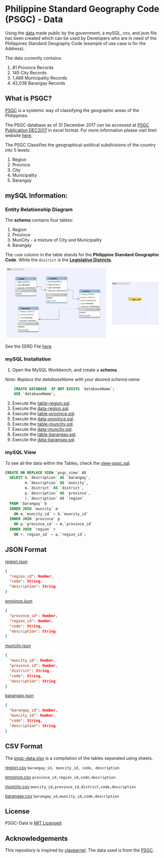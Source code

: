# Philippine Standard Geography Code (PSGC) - Data

Using the [data](http://www.nap.psa.gov.ph/csd/psgc1.asp) made public by the government, a mySQL, csv, and json file has been created which can be used by Developers who are in need of the Philippines Standard Geography Code (example of use case is for the Address).

The data currently contains:

1.  81 Province Records
2.  145 City Records
3.  1,489 Municipality Records
4.  42,036 Barangay Records

## What is PSGC?

[PSGC](http://www.nap.psa.gov.ph/csd/psgc1.asp) is a systemic way of classifying the geographic areas of the Philippines.

The PSGC database as of 31 December 2017 can be accessed at [PSGC Publication DEC2017](resources/PSGC-Publication-DEC2017.xlsx) in excel format. For more information please visit their website [here](http://nap.psa.gov.ph/activestats/psgc/).

The PSGC Classifies the geographical-political subdivisions of the country into 5 levels:

1.  Region
2.  Province
3.  City
4.  Municipality
5.  Barangay

## mySQL Information:

### Entity Relationship Diagram

The **schema** contains four tables:

1.  Region
2.  Province
3.  MunCity - a mixture of City and Municipality
4.  Barangay

The `code` column in the table stands for the **Philippine Standard Geographic Code**. While the `district` is the **[Legislative Districts](https://en.wikipedia.org/wiki/House_of_Representatives_of_the_Philippines#District_representation)**.

![EERD](resources/eerd.png)

See the EERD File [here](resources/eerd.mwb).

### mySQL Installation

1.  Open the MySQL Workbench, and create a **schema**.

_Note: Replace the databaseName with your desired schema name_

```sql
    CREATE DATABASE  IF NOT EXISTS `databaseName`;
    USE `databaseName`;
```

2.  Execute the [table-region.sql](mysql/table-region.sql).
3.  Execute the [data-region.sql](mysql/data-region.sql).
4.  Execute the [table-province.sql](mysql/table-province.sql).
5.  Execute the [data-province.sql](mysql/data-province.sql).
6.  Execute the [table-muncity.sql](mysql/table-muncity.sql).
7.  Execute the [data-muncity.sql](mysql/data-muncity.sql).
8.  Execute the [table-barangay.sql](mysql/table-barangay.sql).
9.  Execute the [data-barangay.sql](mysql/data-barangay.sql).

### mySQL View

To see all the data within the Tables, check the [view-psgc.sql](mysql/view-psgc/sql).

```sql
CREATE OR REPLACE VIEW `psgc_view` AS
  SELECT b.`description` AS `barangay`,
         m.`description` AS `muncity`,
         m.`district` AS `district`,
         p.`description` AS `province`,
         r.`description` AS `region`
  FROM `barangay` b
  INNER JOIN `muncity` m
	ON m.`muncity_id` = b.`muncity_id`
  INNER JOIN `province` p
	ON p.`province_id` = m.`province_id`
  INNER JOIN `region` r
	ON r.`region_id` = p.`region_id`;
```

## JSON Format

[region.json](json/barangay.json)

```json
{
  "region_id": Number,
  "code": String,
  "description": String
}
```

[province.json](json/province.json)

```json
{
  "province_id": Number,
  "region_id": Number,
  "code": String,
  "description": String
}
```

[muncity.json](json/muncity.json)

```json
{
  "muncity_id": Number,
  "province_id": Number,
  "district": String,
  "code": String,
  "description": String
}
```

[barangay.json](json/barangay,json)

```json
{
  "barangay_id": Number,
  "muncity_id": Number,
  "code": String,
  "description": String
}
```

## CSV Format

The [psgc-data.xlsx](psgc-data.xlsx) is a compilation of the tables separated using sheets.

[region.csv](csv/region.csv)
`barangay_id, muncity_id, code, description`

[province.csv](csv/province.csv)
`province_id,region_id,code,description`

[muncity.csv](csv/muncity.csv)
`muncity_id,province_id,district,code,description`

[barangay.csv](csv/barangay.csv)
`barangay_id,muncity_id,code,description`

## License

PSGC-Data is [MIT Licensed](LICENSE.md).

## Acknowledgements

This repository is inspired by [clavearnel](https://github.com/clavearnel/philippines-region-province-citymun-brgy). The data used is from the [PSGC](http://nap.psa.gov.ph/activestats/psgc/).
